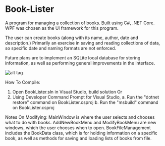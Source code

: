 # Book-Lister
A program for managing a collection of books. Built using C#, .NET Core. WPF was chosen as the UI framework for this program.

The user can create books (along with its name, author, date and description.) Primarily an exercise in saving and reading collections of data, so specific date and naming formats are not enforced. 

Future plans are to implement an SQLite local database for storing information, as well as performing general improvements in the interface.

![alt tag](https://i.imgur.com/i3p4mId.png)




How To Compile:
1. Open BookLister.sln in Visual Studio, build solution
Or
2. Using Developer Command Prompt for Visual Studio, 
	a. Run the "dotnet restore" command on BookLister.csproj
	b. Run the "msbuild" command on BookLister.csproj
 
Notes On Modifying:
MainWindow is where the user selects and chooses what to do with books.
AddNewBookMenu and ModifyBookMenu are new windows, which the user chooses when to open.
BookFileManagement includes the BookData class, which is for holding information on a specific book, as well as methods for saving and loading lists of books from file.


